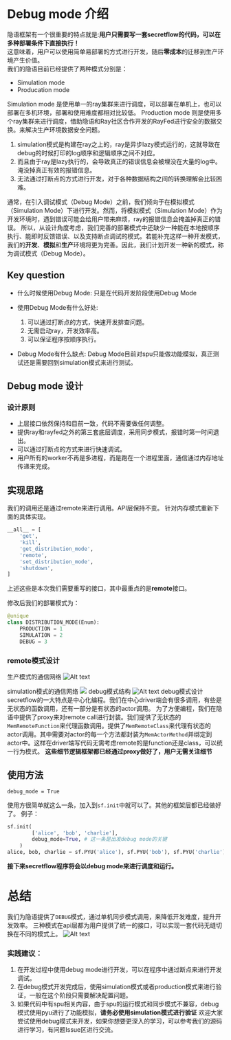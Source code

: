 # Debug mode  介绍
隐语框架有一个很重要的特点就是:**用户只需要写一套secretflow的代码，可以在多种部署条件下直接执行！**  
这意味着，用户可以使用简单易部署的方式进行开发，随后**零成本**的迁移到生产环境产生价值。  
我们的隐语目前已经提供了两种模式分别是：
- Simulation mode
- Producation mode

Simulation mode 是使用单一的ray集群来进行调度，可以部署在单机上，也可以部署在多机环境，部署和使用难度都相对比较低。
Production mode 则是使用多个ray集群来进行调度，借助隐语和Ray社区合作开发的RayFed进行安全的数据交换。来解决生产环境数据安全问题。
1. simulation模式是构建在ray之上的，ray是异步lazy模式运行的，这就导致在debug的时候打印的log顺序和逻辑顺序之间不对应。
2. 而且由于ray是lazy执行的，会导致真正的错误信息会被埋没在大量的log中。淹没掉真正有效的报错信息。
3. 无法通过打断点的方式进行开发，对于各种数据结构之间的转换理解会比较困难。

通常，在引入调试模式（Debug Mode）之前，我们倾向于在模拟模式（Simulation Mode）下进行开发。然而，将模拟模式（Simulation Mode）作为开发环境时，遇到错误可能会给用户带来麻烦，ray的报错信息会掩盖掉真正的错误。
所以，从设计角度考虑，我们完善的部署模式中还缺少一种能在本地按顺序执行、能即时反馈错误、以及支持断点调试的模式。若能补充这样一种开发模式，我们的**开发**、**模拟**和**生产**环境将更为完善。因此，我们计划开发一种新的模式，称为调试模式（Debug Mode）。

## Key question
- 什么时候使用Debug Mode:
只是在代码开发阶段使用Debug Mode
- 使用Debug Mode有什么好处:
    1. 可以通过打断点的方式，快速开发排查问题。
    2. 无需启动ray，开发效率高。
    3. 可以保证程序按顺序执行。

- Debug Mode有什么缺点:
Debug Mode目前对spu只能做功能模拟，真正测试还是需要回到simulation模式来进行测试。


## Debug mode 设计
### 设计原则
* 上层接口依然保持和目前一致，代码不需要做任何调整。
* 提供ray和rayfed之外的第三套底层调度，采用同步模式，报错时第一时间退出。
* 可以通过打断点的方式来进行快速调试。
* 用户所有的worker不再是多进程，而是跑在一个进程里面，通信通过内存地址传递来完成。

## 实现思路
我们的调用还是通过remote来进行调用。API层保持不变。
针对内存模式重新下面的具体实现。
  
```python
__all__ = [
    'get',
    'kill',
    'get_distribution_mode',
    'remote',
    'set_distribution_mode',
    'shutdown',
]
```
上述这些是本次我们需要重写的接口，其中最重点的是**remote**接口。

修改后我们的部署模式为：
```python
@unique
class DISTRIBUTION_MODE(Enum):
    PRODUCTION = 1
    SIMULATION = 2
    DEBUG = 3
```

### remote模式设计
生产模式的通信网络
![Alt text](./resources/debug_01.png)

simulation模式的通信网络
![](./resources/debug_02.png)
debug模式结构
![Alt text](./resources/debug_03.png)
debug模式设计
secretflow的一大特点是中心化编程。我们在中心driver端会有很多调用，有些是无状态的函数调用，还有一部分是有状态的actor调用。  为了方便编程，我们在隐语中提供了proxy来对remote call进行封装。我们提供了无状态的`MemRemoteFunction`来代理函数调用。提供了`MemRemoteClass`来代理有状态的actor调用。其中需要对actor的每一个方法都封装为`MemActorMethod`并绑定到actor中。这样在driver端写代码无需考虑remote的是function还是class，可以统一行为模式。
**这些细节逻辑框架都已经通过proxy做好了，用户无需关注细节**


## 使用方法
```
debug_mode = True
```
使用方很简单就这么一条，加入到`sf.init`中就可以了。其他的框架层都已经做好了。
例子：
```python
sf.init(
        ['alice', 'bob', 'charlie'],
        debug_mode=True, # 这一条是出发debug mode的关键
    )
alice, bob, charlie = sf.PYU('alice'), sf.PYU('bob'), sf.PYU('charlie')
```

**接下来secretflow程序将会以debug mode来进行调度和运行。**

# 总结
我们为隐语提供了`DEBUG`模式，通过单机同步模式调用，来降低开发难度，提升开发效率。
三种模式在api层都为用户提供了统一的接口，可以实现一套代码无缝切换在不同的模式上。
![Alt text](./resources/debug_04.png)

### 实践建议：
1. 在开发过程中使用debug mode进行开发，可以在程序中通过断点来进行开发调试。
2. 在debug模式开发完成后，使用simulation模式或者production模式来进行验证，一般在这个阶段只需要解决配置问题。
3. 如果代码中有spu相关内容，由于spu的运行模式和同步模式不兼容，debug模式使用pyu进行了功能模拟，**请务必使用simulation模式进行验证**
欢迎大家尝试使用debug模式来开发，如果你想要更深入的学习，可以参考我们的源码进行学习，有问题Issue区进行交流。